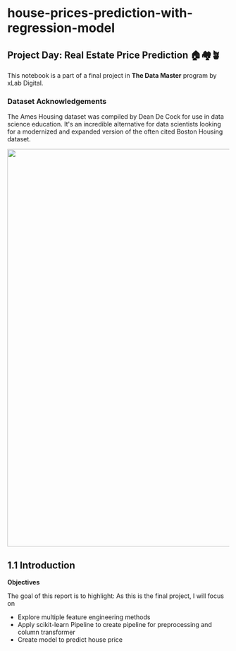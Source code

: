 # house-prices-prediction-with-regression-model


## Project Day: Real Estate Price Prediction 🏠🏘️🪴
This notebook is a part of a final project in **The Data Master** program by xLab Digital.

### Dataset Acknowledgements
The Ames Housing dataset was compiled by Dean De Cock for use in data science education. 
It's an incredible alternative for data scientists looking for a modernized and expanded version of the often cited Boston Housing dataset.

<img src= "https://images.unsplash.com/photo-1631149784601-8e6c266b046a?ixlib=rb-4.0.3&ixid=MnwxMjA3fDB8MHxwaG90by1wYWdlfHx8fGVufDB8fHx8&auto=format&fit=crop&w=1974&q=80" width="900">

## 1.1 Introduction

**Objectives** 

The goal of this report is to highlight:
As this is the final project, I will focus on
- Explore multiple feature engineering methods
- Apply scikit-learn Pipeline to create pipeline for preprocessing and column transformer
- Create model to predict house price

